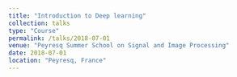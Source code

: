 ```yaml
---
title: "Introduction to Deep learning"
collection: talks
type: "Course"
permalink: /talks/2018-07-01
venue: "Peyresq Summer School on Signal and Image Processing"
date: 2018-07-01
location: "Peyresq, France"
---
```


